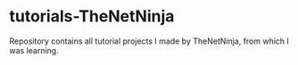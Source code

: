 # tutorials-TheNetNinja
Repository contains all tutorial projects I made by TheNetNinja, from which I was learning.
